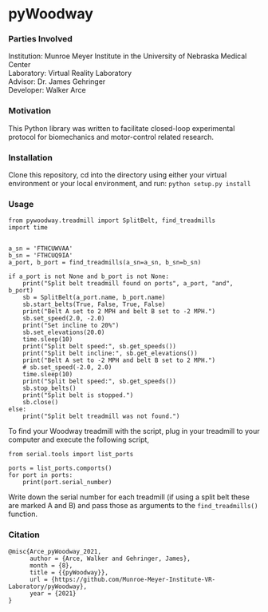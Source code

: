 # pyWoodway

### Parties Involved
Institution: Munroe Meyer Institute in the University of Nebraska Medical Center<br>
Laboratory: Virtual Reality Laboratory<br>
Advisor: Dr. James Gehringer<br>
Developer: Walker Arce<br>

### Motivation
This Python library was written to facilitate closed-loop experimental protocol for biomechanics and motor-control related research.

### Installation
Clone this repository, cd into the directory using either your virtual environment or your local environment, and run:
`python setup.py install`

### Usage
```
from pywoodway.treadmill import SplitBelt, find_treadmills
import time


a_sn = 'FTHCUWVAA'
b_sn = 'FTHCUQ9IA'
a_port, b_port = find_treadmills(a_sn=a_sn, b_sn=b_sn)

if a_port is not None and b_port is not None:
    print("Split belt treadmill found on ports", a_port, "and", b_port)
    sb = SplitBelt(a_port.name, b_port.name)
    sb.start_belts(True, False, True, False)
    print("Belt A set to 2 MPH and belt B set to -2 MPH.")
    sb.set_speed(2.0, -2.0)
    print("Set incline to 20%")
    sb.set_elevations(20.0)
    time.sleep(10)
    print("Split belt speed:", sb.get_speeds())
    print("Split belt incline:", sb.get_elevations())
    print("Belt A set to -2 MPH and belt B set to 2 MPH.")
    # sb.set_speed(-2.0, 2.0)
    time.sleep(10)
    print("Split belt speed:", sb.get_speeds())
    sb.stop_belts()
    print("Split belt is stopped.")
    sb.close()
else:
    print("Split belt treadmill was not found.")
```

To find your Woodway treadmill with the script, plug in your treadmill to your computer and execute the following script,

```
from serial.tools import list_ports

ports = list_ports.comports()
for port in ports:
    print(port.serial_number)
```

Write down the serial number for each treadmill (if using a split belt these are marked A and B) and pass those as arguments to the `find_treadmills()` function.

### Citation
```
@misc{Arce_pyWoodway_2021,
      author = {Arce, Walker and Gehringer, James},
      month = {8},
      title = {{pyWoodway}},
      url = {https://github.com/Munroe-Meyer-Institute-VR-Laboratory/pyWoodway},
      year = {2021}
}
```
